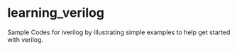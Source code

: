 # learning_verilog <br>
Sample Codes for iverilog by illustrating simple examples to help get started with verilog.

